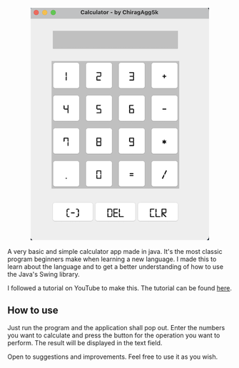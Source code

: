 <div align="center">

![Calculator](thumbnail.png)
</div>
A very basic and simple calculator app made in java. It's the most classic program beginners make when learning a new language. I made this to learn about the language and to get a better understanding of how to use the Java's Swing library.

I followed a tutorial on YouTube to make this. The tutorial can be found [here](https://www.youtube.com/watch?v=dfhmTyRTCSQ).

## How to use
Just run the program and the application shall pop out. Enter the numbers you want to calculate and press the button for the operation you want to perform. The result will be displayed in the text field.

Open to suggestions and improvements. Feel free to use it as you wish.